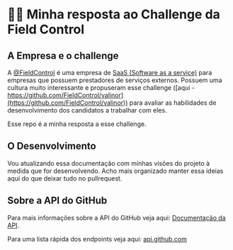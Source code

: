 🧔🏽 Minha resposta ao Challenge da Field Control
===========================================

A Empresa e o challenge
----------

A [@FieldControl](https://www.instagram.com/fieldcontrol/) é uma empresa de [SaaS (Software as a service)](https://pt.wikipedia.org/wiki/Software_como_servi%C3%A7o) para empresas que possuem prestadores de serviços externos. Possuem uma cultura muito interessante e propuseram esse challenge ([aqui - https://github.com/FieldControl/valinor](https://github.com/FieldControl/valinor)) para avaliar as habilidades de desenvolvimento dos candidatos a trabalhar com eles.

Esse repo é a minha resposta a esse challenge.

O Desenvolvimento
----------

Vou atualizando essa documentação com minhas visões do projeto à medida que for desenvolvendo. Acho mais organizado manter essa ideias aqui do que deixar tudo no pullrequest.

Sobre a API do GitHub
----------
Para mais informações sobre a API do GitHub veja aqui: [Documentação da API](https://docs.github.com/pt/rest/guides/getting-started-with-the-rest-api?tool=javascript).

Para uma lista rápida dos endpoints veja aqui: [api.github.com](https://api.github.com/)
